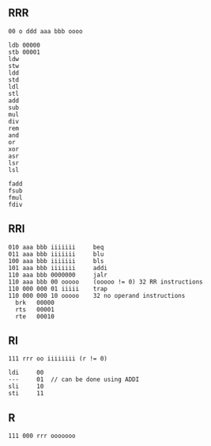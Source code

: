 RRR
---

    00 o ddd aaa bbb oooo

    ldb 00000
    stb 00001
    ldw
    stw
    ldd
    std
    ldl
    stl
    add
    sub
    mul
    div
    rem
    and
    or
    xor
    asr
    lsr
    lsl
    
    fadd
    fsub
    fmul
    fdiv

RRI
---

    010 aaa bbb iiiiiii     beq
    011 aaa bbb iiiiiii     blu
    100 aaa bbb iiiiiii     bls
    101 aaa bbb iiiiiii     addi
    110 aaa bbb 0000000     jalr
    110 aaa bbb 00 ooooo    (ooooo != 0) 32 RR instructions
    110 000 000 01 iiiii    trap
    110 000 000 10 ooooo    32 no operand instructions
      brk   00000
      rts   00001
      rte   00010

RI
--

    111 rrr oo iiiiiiii (r != 0)

    ldi     00
    ---     01  // can be done using ADDI
    sli     10
    sti     11

R
-

    111 000 rrr ooooooo
